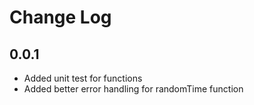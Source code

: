 # Change Log

## 0.0.1

* Added unit test for functions
* Added better error handling for randomTime function